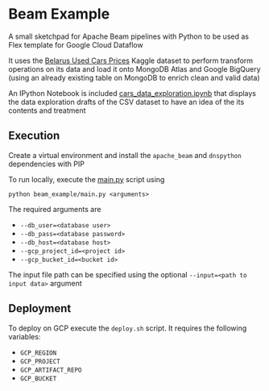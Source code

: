 # Beam Example

A small sketchpad for Apache Beam pipelines with Python to be used as Flex template for Google Cloud Dataflow

It uses the [Belarus Used Cars Prices](https://www.kaggle.com/datasets/slavapasedko/belarus-used-cars-prices) Kaggle dataset to perform transform operations on its data and load it onto MongoDB Atlas and Google BigQuery (using an already existing table on MongoDB to enrich clean and valid data)

An IPython Notebook is included [cars_data_exploration.ipynb](cars_data_exploration.ipynb) that displays the data exploration drafts of the CSV dataset to have an idea of the its contents and treatment

## Execution

Create a virtual environment and install the `apache_beam` and `dnspython` dependencies with PIP

To run locally, execute the [main.py](beam_example/main.py) script using

`python beam_example/main.py <arguments>`

The required arguments are

- `--db_user=<database user>`
- `--db_pass=<database password>`
- `--db_host=<database host>`
- `--gcp_project_id=<project id>`
- `--gcp_bucket_id=<bucket id>`

The input file path can be specified using the optional `--input=<path to input data>` argument

## Deployment

To deploy on GCP execute the `deploy.sh` script. It requires the following variables:
- `GCP_REGION`
- `GCP_PROJECT`
- `GCP_ARTIFACT_REPO`
- `GCP_BUCKET`